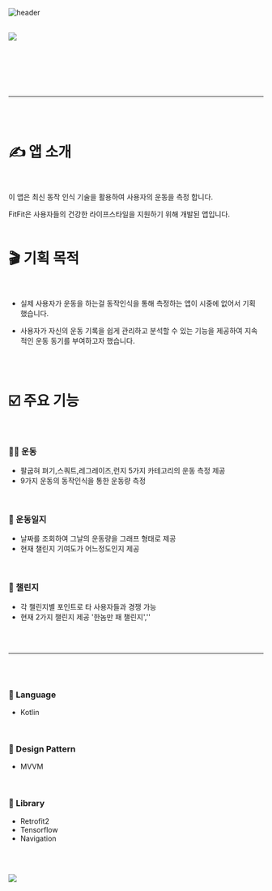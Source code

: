![header](https://capsule-render.vercel.app/api?type=wave&color=496FF6&height=300&section=header&text=FitFit&fontSize=60&fontColor=ffffff)

<br/>

<img src="https://img.shields.io/badge/팀 프로젝트-BCE0FF?style=flat-square&logoColor=000000"/>

<br/><br/>

<!--![App Icon](https://github.com/Oscar-World/FishingGame/blob/master/app_icon.png)
-->

<br/><br/>

---

<br/><br/>

# ✍️ 앱 소개

<br/>

이 앱은 최신 동작 인식 기술을 활용하여 사용자의 운동을 측정 합니다.

FitFit은 사용자들의 건강한 라이프스타일을 지원하기 위해 개발된 앱입니다. 
<br/><br/>


# 🎬 기획 목적

<br/>

- 실제 사용자가 운동을 하는걸 동작인식을 통해 측정하는 앱이 시중에 없어서 기획 했습니다.

- 사용자가 자신의 운동 기록을 쉽게 관리하고 분석할 수 있는 기능을 제공하여 지속적인 운동 동기를 부여하고자 했습니다.

<br/><br/>

# ☑️ 주요 기능

<br/>

###  🏃‍♂️ 운동
- 팔굽혀 펴기,스쿼트,레그레이즈,런지 5가지 카테고리의 운동 측정 제공
- 9가지 운동의 동작인식을 통한 운동량 측정

<br/>

### 📕 운동일지
- 날짜를 조회하여 그날의 운동량을 그래프 형태로 제공
- 현재 챌린지 기여도가 어느정도인지 제공

<br/>

### 🥇 챌린지
- 각 챌린지별 포인트로 타 사용자들과 경쟁 가능
- 현재 2가지 챌린지 제공 '한놈만 패 챌린지',''

<br/><br/>

---

<br/><br/>

### 🔡 Language
- Kotlin

<br/>

### 🧩 Design Pattern
- MVVM

<br/>

### 📖 Library
- Retrofit2
- Tensorflow
- Navigation

<br/><br/>

<img src="https://capsule-render.vercel.app/api?type=waving&color=AEE1FC&height=150&section=footer" />
